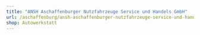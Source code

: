 ```yaml
---
title: "ANSH Aschaffenburger Nutzfahrzeuge Service und Handels GmbH"
url: /aschaffenburg/ansh-aschaffenburger-nutzfahrzeuge-service-und-handels-gmbh/
shop: Autowerkstatt
---
```

